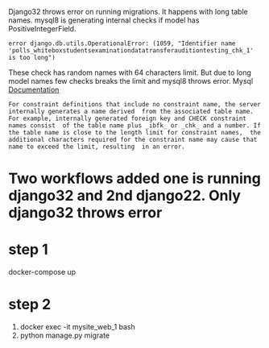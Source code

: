 Django32 throws error on running migrations. It happens with long table names. mysql8 is generating internal checks if model has PositiveIntegerField.

`error django.db.utils.OperationalError: (1059, "Identifier name 'polls_whiteboxstudentsexaminationdatatransferauditiontesting_chk_1' is too long")`

These check has random names with 64 characters limit. But due to long model names few checks breaks the limit and mysql8 throws error. Mysql [Documentation](https://dev.mysql.com/doc/refman/8.0/en/identifier-length.html)

`For constraint definitions that include no constraint name, the server internally generates a name derived 
from the associated table name. For example, internally generated foreign key and CHECK constraint names consist 
of the table name plus _ibfk_ or _chk_ and a number. If the table name is close to the length limit for constraint names, 
the additional characters required for the constraint name may cause that name to exceed the limit, resulting 
in an error.`


# Two workflows added one is running django32 and 2nd django22. Only django32 throws error

# step 1
docker-compose up

# step 2
1. docker exec -it mysite_web_1  bash
2. python manage.py migrate



